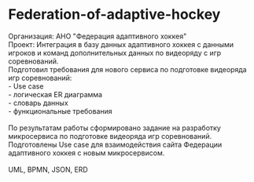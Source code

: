 # Federation-of-adaptive-hockey
<p>Организация: АНО &quot;Федерация адаптивного хоккея&quot;<br />
Проект: Интеграция в базу данных адаптивного хоккея с данными игроков и команд 
дополнительных данных по видеоряду с игр соревнований.<br />
Подготовил требования для нового сервиса по подготовке видеоряда игр 
соревнований:<br />
- Use case<br />
- логическая ER диаграмма<br />
- словарь данных<br />
- функциональные требования<br />
<br />
По результатам работы сформировано задание на разработку микросервиса по 
подготовке видеоряда игр соревнований. Подготовлены Use case для взаимодействия 
сайта Федерации адаптивного хоккея с новым микросервисом.<br />
<br />
UML, BPMN, JSON, ERD</p>
